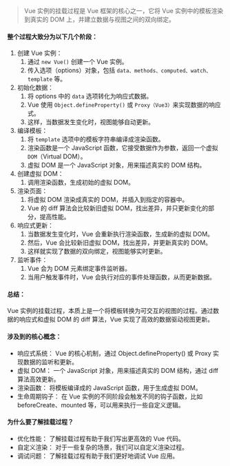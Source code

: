 > Vue 实例的挂载过程是 Vue 框架的核心之一，它将 Vue 实例中的模板渲染到真实的 DOM 上，并建立数据与视图之间的双向绑定。

#### 整个过程大致分为以下几个阶段：

1. 创建 Vue 实例：
   1. 通过 `new Vue()` 创建一个 Vue 实例。
   2. 传入选项（options）对象，包括 `data、methods、computed、watch、template` 等。
2. 初始化数据：
   1. 将 options 中的 `data` 选项转化为响应式数据。
   2. Vue 使用 `Object.defineProperty()` 或 `Proxy（Vue3）`来实现数据的响应式。
   3. 这样，当数据发生变化时，视图能够自动更新。
3. 编译模板：
   1. 将 `template` 选项中的模板字符串编译成渲染函数。
   2. 渲染函数是一个 JavaScript 函数，它接受数据作为参数，返回一个虚拟 `DOM`（Virtual DOM）。
   3. 虚拟 DOM 是一个 JavaScript 对象，用来描述真实的 DOM 结构。
4. 创建虚拟 DOM：
   1. 调用渲染函数，生成初始的虚拟 DOM。
5. 渲染页面：
   1. 将虚拟 DOM 渲染成真实的 DOM，并插入到指定的容器中。
   2. Vue 的 diff 算法会比较新旧虚拟 DOM，找出差异，并只更新变化的部分，提高性能。
6. 响应式更新：
   1. 当数据发生变化时，Vue 会重新执行渲染函数，生成新的虚拟 DOM。
   2. 然后，Vue 会比较新旧虚拟 DOM，找出差异，并更新真实的 DOM。
   3. 这样就实现了数据的双向绑定，视图能够实时更新。
7. 监听事件：
   1. Vue 会为 DOM 元素绑定事件监听器。
   2. 当用户触发事件时，Vue 会执行对应的事件处理函数，从而更新数据。

#### 总结：

Vue 实例的挂载过程，本质上是一个将模板转换为可交互的视图的过程。通过数据的响应式和虚拟 DOM 的 diff 算法，Vue 实现了高效的数据驱动视图更新。

#### 涉及到的核心概念：

- 响应式系统： Vue 的核心机制，通过 Object.defineProperty() 或 Proxy 实现数据的监听和更新。
- 虚拟 DOM： 一个 JavaScript 对象，用来描述真实的 DOM 结构，通过 diff 算法高效更新。
- 渲染函数： 将模板编译成的 JavaScript 函数，用于生成虚拟 DOM。
- 生命周期钩子： 在 Vue 实例的不同阶段会触发不同的钩子函数，比如 beforeCreate、mounted 等，可以用来执行一些自定义逻辑。

#### 为什么要了解挂载过程？

- 优化性能： 了解挂载过程有助于我们写出更高效的 Vue 代码。
- 自定义渲染： 对于一些复杂的场景，我们可以自定义渲染过程。
- 调试问题： 了解挂载过程有助于我们更好地调试 Vue 应用。
